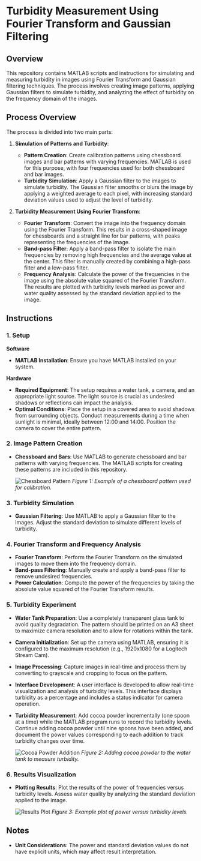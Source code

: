 # Turbidity Measurement Using Fourier Transform and Gaussian Filtering

## Overview

This repository contains MATLAB scripts and instructions for simulating and measuring turbidity in images using Fourier Transform and Gaussian filtering techniques. The process involves creating image patterns, applying Gaussian filters to simulate turbidity, and analyzing the effect of turbidity on the frequency domain of the images.

## Process Overview

The process is divided into two main parts:

1. **Simulation of Patterns and Turbidity**:
   - **Pattern Creation**: Create calibration patterns using chessboard images and bar patterns with varying frequencies. MATLAB is used for this purpose, with four frequencies used for both chessboard and bar images.
   - **Turbidity Simulation**: Apply a Gaussian filter to the images to simulate turbidity. The Gaussian filter smooths or blurs the image by applying a weighted average to each pixel, with increasing standard deviation values used to adjust the level of turbidity.

2. **Turbidity Measurement Using Fourier Transform**:
   - **Fourier Transform**: Convert the image into the frequency domain using the Fourier Transform. This results in a cross-shaped image for chessboards and a straight line for bar patterns, with peaks representing the frequencies of the image.
   - **Band-pass Filter**: Apply a band-pass filter to isolate the main frequencies by removing high frequencies and the average value at the center. This filter is manually created by combining a high-pass filter and a low-pass filter.
   - **Frequency Analysis**: Calculate the power of the frequencies in the image using the absolute value squared of the Fourier Transform. The results are plotted with turbidity levels marked as power and water quality assessed by the standard deviation applied to the image.

## Instructions

### 1. Setup

**Software**
- **MATLAB Installation**: Ensure you have MATLAB installed on your system.

**Hardware**
- **Required Equipment**: The setup requires a water tank, a camera, and an appropriate light source. The light source is crucial as undesired shadows or reflections can impact the analysis.
- **Optimal Conditions**: Place the setup in a covered area to avoid shadows from surrounding objects. Conduct measurements during a time when sunlight is minimal, ideally between 12:00 and 14:00. Position the camera to cover the entire pattern.

### 2. Image Pattern Creation

- **Chessboard and Bars**: Use MATLAB to generate chessboard and bar patterns with varying frequencies. The MATLAB scripts for creating these patterns are included in this repository.
  
  ![Chessboard Pattern](https://github.com/user-attachments/assets/adfd520d-9242-4f5c-8a3e-215ff0f11b4a)
  *Figure 1: Example of a chessboard pattern used for calibration.*

### 3. Turbidity Simulation

- **Gaussian Filtering**: Use MATLAB to apply a Gaussian filter to the images. Adjust the standard deviation to simulate different levels of turbidity.

### 4. Fourier Transform and Frequency Analysis

- **Fourier Transform**: Perform the Fourier Transform on the simulated images to move them into the frequency domain.
- **Band-pass Filtering**: Manually create and apply a band-pass filter to remove undesired frequencies.
- **Power Calculation**: Compute the power of the frequencies by taking the absolute value squared of the Fourier Transform results.

### 5. Turbidity Experiment

- **Water Tank Preparation**: Use a completely transparent glass tank to avoid quality degradation. The pattern should be printed on an A3 sheet to maximize camera resolution and to allow for rotations within the tank.
- **Camera Initialization**: Set up the camera using MATLAB, ensuring it is configured to the maximum resolution (e.g., 1920x1080 for a Logitech Stream Cam).
- **Image Processing**: Capture images in real-time and process them by converting to grayscale and cropping to focus on the pattern.
- **Interface Development**: A user interface is developed to allow real-time visualization and analysis of turbidity levels. This interface displays turbidity as a percentage and includes a status indicator for camera operation.
- **Turbidity Measurement**: Add cocoa powder incrementally (one spoon at a time) while the MATLAB program runs to record the turbidity levels. Continue adding cocoa powder until nine spoons have been added, and document the power values corresponding to each addition to track turbidity changes over time.

  ![Cocoa Powder Addition](https://github.com/user-attachments/assets/8a5bc5c8-8078-479f-83cf-f528f7980eed)
  *Figure 2: Adding cocoa powder to the water tank to measure turbidity.*

### 6. Results Visualization

- **Plotting Results**: Plot the results of the power of frequencies versus turbidity levels. Assess water quality by analyzing the standard deviation applied to the image.

  ![Results Plot](https://github.com/user-attachments/assets/3e69a43b-3424-4079-a999-b640496ba966)
  *Figure 3: Example plot of power versus turbidity levels.*

## Notes

- **Unit Considerations**: The power and standard deviation values do not have explicit units, which may affect result interpretation.
